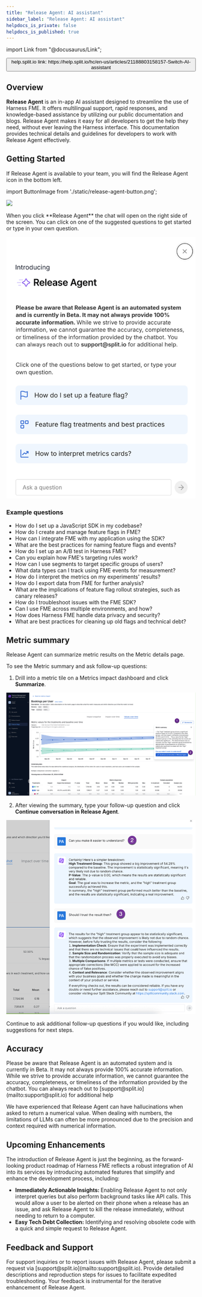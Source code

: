```yaml
---
title: "Release Agent: AI assistant"
sidebar_label: "Release Agent: AI assistant"
helpdocs_is_private: false
helpdocs_is_published: true
---
```


import Link from "@docusaurus/Link";

<p>
  <button style={{borderRadius:'8px', border:'1px', fontFamily:'Courier New', fontWeight:'800', textAlign:'left'}}> help.split.io link: https://help.split.io/hc/en-us/articles/21188803158157-Switch-AI-assistant </button>
</p>

## Overview

<p>
  <strong>Release Agent</strong> is an in-app AI assistant designed to streamline the
  use of Harness FME. It offers multilingual support, rapid responses, and
  knowledge-based assistance by utilizing our public documentation and blogs. Release Agent
  makes it easy for all developers to get the help they need, without ever leaving
  the Harness interface. This documentation provides technical details and guidelines
  for developers to work with Release Agent effectively.
</p>

## Getting Started

<p>
  If Release Agent is available to your team, you will find the Release Agent icon in the
  bottom left.
</p>

import ButtonImage from './static/release-agent-button.png';

<p>
  <img src={ButtonImage} width="250" />
</p>
<p>
  When you click **Release Agent** the chat will open on the right side of the screen.
  You can click on one of the suggested questions to get started or type in your
  own question.
</p>

![](./static/release-agent-popup.png)

### Example questions

<ul>
  <li>How do I set up a JavaScript SDK in my codebase?</li>
  <li>How do I create and manage feature flags in FME?</li>
  <li>
    How can I integrate FME with my application using the SDK?
  </li>
  <li>
    What are the best practices for naming feature flags and events?
  </li>
  <li>How do I set up an A/B test in Harness FME?</li>
  <li>Can you explain how FME's targeting rules work?</li>
  <li>How can I use segments to target specific groups of users?</li>
  <li>
    What data types can I track using FME events for measurement?
  </li>
  <li>How do I interpret the metrics on my experiments' results?</li>
  <li>How do I export data from FME for further analysis?</li>
  <li>
    What are the implications of feature flag rollout strategies, such as canary
    releases?
  </li>
  <li>How do I troubleshoot issues with the FME SDK?</li>
  <li>Can I use FME across multiple environments, and how?</li>
  <li>How does Harness FME handle data privacy and security?</li>
  <li>
    What are best practices for cleaning up old flags and technical debt?
  </li>
</ul>

## Metric summary

Release Agent can summarize metric results on the Metric details page.

To see the Metric summary and ask follow-up questions:

1. Drill into a metric tile on a Metrics impact dashboard and click **Summarize**.

![](./static/release-agent-summarize.png)

2. After viewing the summary, type your follow-up question and click **Continue conversation in Release Agent**.

![](./static/release-agent-continue.png)

Continue to ask additional follow-up questions if you would like, including suggestions for next steps.


## Accuracy

<p>
  Please be aware that Release Agent is an automated system and is currently in Beta.
  It may not always provide 100% accurate information. While we strive to provide
  accurate information, we cannot guarantee the accuracy, completeness, or timeliness
  of the information provided by the chatbot. You can always reach out to [support@split.io](mailto:support@split.io) for additional help
</p>
<p>
  We have experienced that Release Agent can have hallucinations when asked to return
  a numerical value. When dealing with numbers, the limitations of LLMs can often
  be more pronounced due to the precision and context required with numerical information.
</p>

## Upcoming Enhancements

<p>
  The introduction of Release Agent is just the beginning, as the forward-looking product
  roadmap of Harness FME reflects a robust integration of AI into its services by introducing
  automated features that simplify and enhance the development process, including:
</p>
<ul>
  <li>
    <strong>Immediately Actionable Insights: </strong>Enabling Release Agent to not
    only interpret queries but also perform background tasks like API calls.
    This would allow a user to be alerted on their phone when a release has an
    issue, and ask Release Agent to kill the release immediately, without needing to
    return to a computer.
  </li>
  <li>
    <strong>Easy Tech Debt Collection:</strong> Identifying and resolving obsolete
    code with a quick and simple request to Release Agent.&nbsp;
  </li>
</ul>

## Feedback and Support

<p>
  For support inquiries or to report issues with Release Agent, please submit a request
  via [support@split.io](mailto:support@split.io).
  Provide detailed descriptions and reproduction steps for issues to facilitate
  expedited troubleshooting. Your feedback is instrumental for the iterative enhancement
  of Release Agent.
</p>